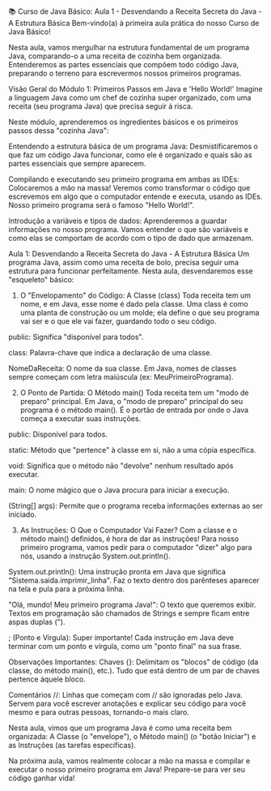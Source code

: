 📚 Curso de Java Básico: Aula 1 - Desvendando a Receita Secreta do Java - A Estrutura Básica
Bem-vindo(a) à primeira aula prática do nosso Curso de Java Básico!

Nesta aula, vamos mergulhar na estrutura fundamental de um programa Java, comparando-o a uma receita de cozinha bem organizada. Entenderemos as partes essenciais que compõem todo código Java, preparando o terreno para escrevermos nossos primeiros programas.

Visão Geral do Módulo 1: Primeiros Passos em Java e 'Hello World!'
Imagine a linguagem Java como um chef de cozinha super organizado, com uma receita (seu programa Java) que precisa seguir à risca.

Neste módulo, aprenderemos os ingredientes básicos e os primeiros passos dessa "cozinha Java":

Entendendo a estrutura básica de um programa Java: Desmistificaremos o que faz um código Java funcionar, como ele é organizado e quais são as partes essenciais que sempre aparecem.

Compilando e executando seu primeiro programa em ambas as IDEs: Colocaremos a mão na massa! Veremos como transformar o código que escrevemos em algo que o computador entende e executa, usando as IDEs. Nosso primeiro programa será o famoso "Hello World!".

Introdução a variáveis e tipos de dados: Aprenderemos a guardar informações no nosso programa. Vamos entender o que são variáveis e como elas se comportam de acordo com o tipo de dado que armazenam.

Aula 1: Desvendando a Receita Secreta do Java - A Estrutura Básica
Um programa Java, assim como uma receita de bolo, precisa seguir uma estrutura para funcionar perfeitamente. Nesta aula, desvendaremos esse "esqueleto" básico:

1. O "Envelopamento" do Código: A Classe (class)
Toda receita tem um nome, e em Java, esse nome é dado pela classe. Uma class é como uma planta de construção ou um molde; ela define o que seu programa vai ser e o que ele vai fazer, guardando todo o seu código.

public: Significa "disponível para todos".

class: Palavra-chave que indica a declaração de uma classe.

NomeDaReceita: O nome da sua classe. Em Java, nomes de classes sempre começam com letra maiúscula (ex: MeuPrimeiroPrograma).

2. O Ponto de Partida: O Método main()
Toda receita tem um "modo de preparo" principal. Em Java, o "modo de preparo" principal do seu programa é o método main(). É o portão de entrada por onde o Java começa a executar suas instruções.

public: Disponível para todos.

static: Método que "pertence" à classe em si, não a uma cópia específica.

void: Significa que o método não "devolve" nenhum resultado após executar.

main: O nome mágico que o Java procura para iniciar a execução.

(String[] args): Permite que o programa receba informações externas ao ser iniciado.

3. As Instruções: O Que o Computador Vai Fazer?
Com a classe e o método main() definidos, é hora de dar as instruções! Para nosso primeiro programa, vamos pedir para o computador "dizer" algo para nós, usando a instrução System.out.println().

System.out.println(): Uma instrução pronta em Java que significa "Sistema.saída.imprimir_linha". Faz o texto dentro dos parênteses aparecer na tela e pula para a próxima linha.

"Olá, mundo! Meu primeiro programa Java!": O texto que queremos exibir. Textos em programação são chamados de Strings e sempre ficam entre aspas duplas (").

; (Ponto e Vírgula): Super importante! Cada instrução em Java deve terminar com um ponto e vírgula, como um "ponto final" na sua frase.

Observações Importantes:
Chaves {}: Delimitam os "blocos" de código (da classe, do método main(), etc.). Tudo que está dentro de um par de chaves pertence àquele bloco.

Comentários //: Linhas que começam com // são ignoradas pelo Java. Servem para você escrever anotações e explicar seu código para você mesmo e para outras pessoas, tornando-o mais claro.

Nesta aula, vimos que um programa Java é como uma receita bem organizada: A Classe (o "envelope"), o Método main() (o "botão Iniciar") e as Instruções (as tarefas específicas).

Na próxima aula, vamos realmente colocar a mão na massa e compilar e executar o nosso primeiro programa em Java! Prepare-se para ver seu código ganhar vida!